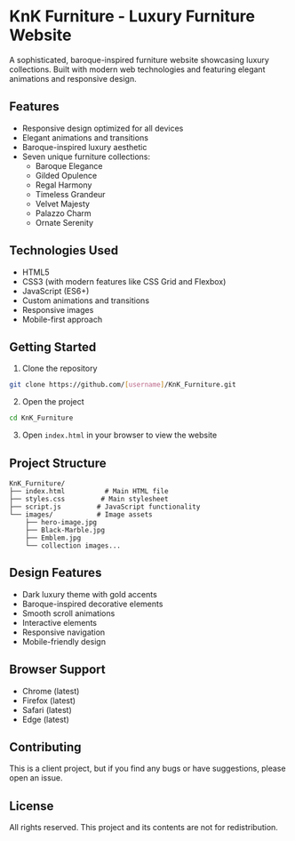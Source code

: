 # KnK Furniture - Luxury Furniture Website

A sophisticated, baroque-inspired furniture website showcasing luxury collections. Built with modern web technologies and featuring elegant animations and responsive design.

## Features

- Responsive design optimized for all devices
- Elegant animations and transitions
- Baroque-inspired luxury aesthetic
- Seven unique furniture collections:
  - Baroque Elegance
  - Gilded Opulence
  - Regal Harmony
  - Timeless Grandeur
  - Velvet Majesty
  - Palazzo Charm
  - Ornate Serenity

## Technologies Used

- HTML5
- CSS3 (with modern features like CSS Grid and Flexbox)
- JavaScript (ES6+)
- Custom animations and transitions
- Responsive images
- Mobile-first approach

## Getting Started

1. Clone the repository
```bash
git clone https://github.com/[username]/KnK_Furniture.git
```

2. Open the project
```bash
cd KnK_Furniture
```

3. Open `index.html` in your browser to view the website

## Project Structure

```
KnK_Furniture/
├── index.html          # Main HTML file
├── styles.css         # Main stylesheet
├── script.js         # JavaScript functionality
└── images/           # Image assets
    ├── hero-image.jpg
    ├── Black-Marble.jpg
    ├── Emblem.jpg
    └── collection images...
```

## Design Features

- Dark luxury theme with gold accents
- Baroque-inspired decorative elements
- Smooth scroll animations
- Interactive elements
- Responsive navigation
- Mobile-friendly design

## Browser Support

- Chrome (latest)
- Firefox (latest)
- Safari (latest)
- Edge (latest)

## Contributing

This is a client project, but if you find any bugs or have suggestions, please open an issue.

## License

All rights reserved. This project and its contents are not for redistribution. 
